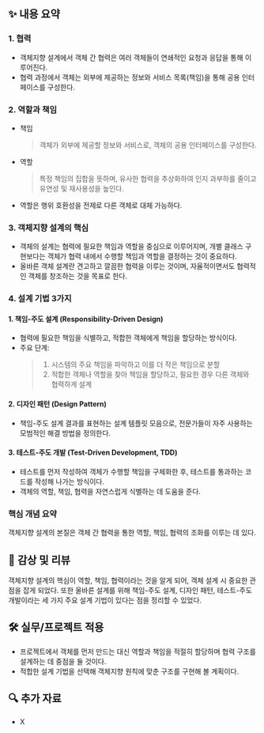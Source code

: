 ## ✨ 내용 요약

### 1. 협력

- 객체지향 설계에서 객체 간 협력은 여러 객체들이 연쇄적인 요청과 응답을 통해 이루어진다.
- 협력 과정에서 객체는 외부에 제공하는 정보와 서비스 목록(책임)을 통해 공용 인터페이스를 구성한다.

### 2. 역할과 책임

- 책임
  > 객체가 외부에 제공할 정보와 서비스로, 객체의 공용 인터페이스를 구성한다.
- 역할
  > 특정 책임의 집합을 뜻하며, 유사한 협력을 추상화하여 인지 과부하를 줄이고 유연성 및 재사용성을 높인다.
- 역할은 행위 호환성을 전제로 다른 객체로 대체 가능하다.

### 3. 객체지향 설계의 핵심

- 객체의 설계는 협력에 필요한 책임과 역할을 중심으로 이루어지며, 개별 클래스 구현보다는 객체가 협력 내에서 수행할 책임과 역할을 결정하는 것이 중요하다.
- 올바른 객체 설계란 견고하고 깔끔한 협력을 이루는 것이며, 자율적이면서도 협력적인 객체를 창조하는 것을 목표로 한다.

### 4. 설계 기법 3가지

#### 1. 책임-주도 설계 (Responsibility-Driven Design)

- 협력에 필요한 책임을 식별하고, 적합한 객체에게 책임을 할당하는 방식이다.
- 주요 단계:
  > 1. 시스템의 주요 책임을 파악하고 이를 더 작은 책임으로 분할
  > 2. 적합한 객체나 역할을 찾아 책임을 할당하고, 필요한 경우 다른 객체와 협력하게 설계

#### 2. 디자인 패턴 (Design Pattern)

- 책임-주도 설계 결과를 표현하는 설계 템플릿 모음으로, 전문가들이 자주 사용하는 모범적인 해결 방법을 정의한다.

#### 3. 테스트-주도 개발 (Test-Driven Development, TDD)

- 테스트를 먼저 작성하여 객체가 수행할 책임을 구체화한 후, 테스트를 통과하는 코드를 작성해 나가는 방식이다.
- 객체의 역할, 책임, 협력을 자연스럽게 식별하는 데 도움을 준다.

### 핵심 개념 요약

객체지향 설계의 본질은 객체 간 협력을 통한 역할, 책임, 협력의 조화를 이루는 데 있다.

## 📝 감상 및 리뷰

객체지향 설계의 핵심이 역할, 책임, 협력이라는 것을 알게 되어, 객체 설계 시 중요한 관점을 잡게 되었다. 또한 올바른 설계를 위해 책임-주도 설계, 디자인 패턴, 테스트-주도 개발이라는 세 가지 주요 설계 기법이 있다는 점을 정리할 수 있었다.

## 🛠️ 실무/프로젝트 적용

- 프로젝트에서 객체를 먼저 만드는 대신 역할과 책임을 적절히 할당하며 협력 구조를 설계하는 데 중점을 둘 것이다.
- 적합한 설계 기법을 선택해 객체지향 원칙에 맞춘 구조를 구현해 볼 계획이다.

## 🔍 추가 자료

- X
